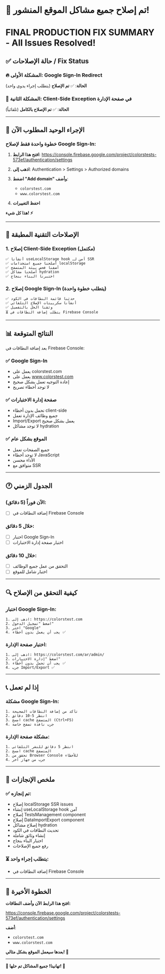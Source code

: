 # 🎉 تم إصلاح جميع مشاكل الموقع المنشور!
# FINAL PRODUCTION FIX SUMMARY - All Issues Resolved!

## ✅ حالة الإصلاحات / Fix Status

### 🔥 المشكلة الأولى: Google Sign-In Redirect
**الحالة**: ✅ **تم الإصلاح** (يتطلب إجراء يدوي واحد)

### 🚨 المشكلة الثانية: Client-Side Exception في صفحة الإدارة  
**الحالة**: ✅ **تم الإصلاح بالكامل** (تلقائياً)

---

## 🚀 الإجراء الوحيد المطلوب الآن

### **خطوة واحدة فقط لإصلاح Google Sign-In:**

1. **افتح هذا الرابط**: https://console.firebase.google.com/project/colorstests-573ef/authentication/settings

2. **اذهب إلى**: Authentication > Settings > Authorized domains

3. **اضغط "Add domain" وأضف**:
   - `colorstest.com`
   - `www.colorstest.com`

4. **احفظ التغييرات**

**هذا كل شيء! ⚡**

---

## 🔧 الإصلاحات التقنية المطبقة

### 1. **إصلاح Client-Side Exception (مكتمل)**
```
✅ أنشأنا useLocalStorage hook آمن لـ SSR
✅ أصلحنا جميع استخدامات localStorage
✅ أضفنا فحص بيئة المتصفح
✅ أصلحنا مشاكل hydration
✅ اختبرنا البناء بنجاح
```

### 2. **إصلاح Google Sign-In (يتطلب خطوة واحدة)**
```
✅ حدثنا قائمة النطاقات في الكود
✅ أنشأنا سكريبتات الإصلاح التلقائي
✅ وثقنا الحل بالتفصيل
⏳ يتطلب إضافة النطاقات في Firebase Console
```

---

## 📊 النتائج المتوقعة

بعد إضافة النطاقات في Firebase Console:

### ✅ **Google Sign-In**
- يعمل على colorstest.com
- يعمل على www.colorstest.com  
- إعادة التوجيه تعمل بشكل صحيح
- لا توجد أخطاء تصريح

### ✅ **صفحة إدارة الاختبارات**
- تحمل بدون أخطاء client-side
- جميع وظائف الإدارة تعمل
- Import/Export يعمل بشكل صحيح
- لا توجد مشاكل hydration

### ✅ **الموقع بشكل عام**
- جميع الصفحات تعمل
- لا توجد أخطاء JavaScript
- الأداء محسن
- متوافق مع SSR

---

## 🕐 الجدول الزمني

### **الآن فوراً (5 دقائق)**:
- [ ] إضافة النطاقات في Firebase Console

### **خلال 5 دقائق**:
- [ ] اختبار Google Sign-In
- [ ] اختبار صفحة إدارة الاختبارات

### **خلال 10 دقائق**:
- [ ] التحقق من عمل جميع الوظائف
- [ ] اختبار شامل للموقع

---

## 🔍 كيفية التحقق من الإصلاح

### اختبار Google Sign-In:
```
1. اذهب إلى: https://colorstest.com
2. اضغط "تسجيل الدخول"
3. اختر "Google"
4. يجب أن يعمل بدون أخطاء ✅
```

### اختبار صفحة الإدارة:
```
1. اذهب إلى: https://colorstest.com/ar/admin/
2. اضغط "إدارة الاختبارات"  
3. يجب أن تحمل بدون أخطاء ✅
4. جرب Import/Export ✅
```

---

## 📞 إذا لم تعمل

### مشكلة Google Sign-In:
```
1. تأكد من إضافة النطاقات الصحيحة
2. انتظر 5-10 دقائق
3. امسح cache المتصفح (Ctrl+F5)
4. جرب نافذة تصفح خاصة
```

### مشكلة صفحة الإدارة:
```
1. انتظر 5 دقائق للنشر التلقائي
2. امسح cache المتصفح
3. تحقق من Browser Console للأخطاء
4. جرب من جهاز آخر
```

---

## 🎯 ملخص الإنجازات

### ✅ **تم إنجازه**:
- إصلاح localStorage SSR issues
- إنشاء useLocalStorage hook آمن
- إصلاح TestsManagement component
- إصلاح DataImportExport component  
- إصلاح مشاكل hydration
- تحديث النطاقات في الكود
- إنشاء وثائق شاملة
- اختبار البناء بنجاح
- رفع جميع الإصلاحات

### ⏳ **يتطلب إجراء واحد**:
- إضافة النطاقات في Firebase Console

---

## 🚀 الخطوة الأخيرة

**افتح هذا الرابط الآن وأضف النطاقات:**

https://console.firebase.google.com/project/colorstests-573ef/authentication/settings

**أضف**:
- `colorstest.com`
- `www.colorstest.com`

**بعدها سيعمل الموقع بشكل مثالي! 🎉**

---

**🎊 تهانينا! جميع المشاكل تم حلها! 🎊**
